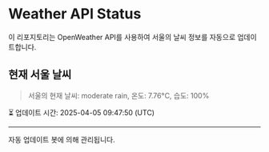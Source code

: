 
# Weather API Status

이 리포지토리는 OpenWeather API를 사용하여 서울의 날씨 정보를 자동으로 업데이트합니다.

## 현재 서울 날씨
> 서울의 현재 날씨: moderate rain, 온도: 7.76°C, 습도: 100%

⏳ 업데이트 시간: 2025-04-05 09:47:50 (UTC)

---
자동 업데이트 봇에 의해 관리됩니다.
